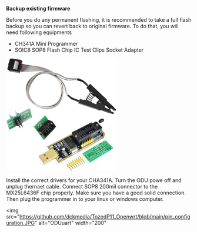**Backup existing firmware**

Before you do any permanent flashing, it is recommended to take a full flash backup so you can revert back to original firmware. 
To do that, you will need following equipments

 - CH341A Mini Programmer 
 - SOIC8 SOP8 Flash Chip IC Test Clips Socket
   Adapter
<img src="https://github.com/dckmedia/TozedP11_Openwrt/blob/main/CHA341a.jpg?raw=true" alt="CHA341a" width="300"/>

Install the correct drivers for your CHA341A. Turn the ODU powe off and unplug thernaet cable. Connect SOP8 200mil connector to the MX25L6436F chip properly. Make sure you have a good solid connection. Then plug the programmer in to your linux or windows computer. 

<img src="https://github.com/dckmedia/TozedP11_Openwrt/blob/main/pin_configuration.JPG" alt="ODUuart" width="200"

